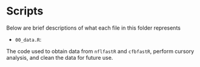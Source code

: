 # Scripts

Below are brief descriptions of what each file in this folder represents

- `00_data.R`:

The code used to obtain data from `nflfastR` and `cfbfastR`, perform cursory analysis, and clean the data for future use.